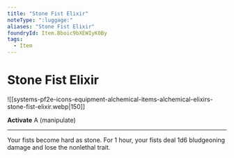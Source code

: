 ```yaml
---
title: "Stone Fist Elixir"
noteType: ":luggage:"
aliases: "Stone Fist Elixir"
foundryId: Item.Bboic9bXEWIyK0By
tags:
  - Item
---
```


# Stone Fist Elixir
![[systems-pf2e-icons-equipment-alchemical-items-alchemical-elixirs-stone-fist-elixir.webp|150]]

**Activate** A (manipulate)

* * *

Your fists become hard as stone. For 1 hour, your fists deal 1d6 bludgeoning damage and lose the nonlethal trait.


